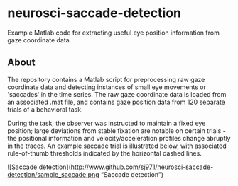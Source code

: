 # neurosci-saccade-detection
Example Matlab code for extracting useful eye position information from gaze 
coordinate data.

## About
The repository contains a Matlab script for preprocessing raw gaze coordinate 
data and detecting instances of small eye movements or 'saccades' in the time
series. The raw gaze coordinate data is loaded from an associated .mat file,
and contains gaze position data from 120 separate trials of a behavioral task.

During the task, the observer was instructed to maintain a fixed eye position; 
large deviations from stable fixation are notable on certain trials - the
positional information and velocity/acceleration profiles change abruptly in 
the traces. An example saccade trial is illustrated below, with associated 
rule-of-thumb thresholds indicated by the horizontal dashed lines.

![Saccade detection](http://www.github.com/sj971/neurosci-saccade-detection/sample_saccade.png “Saccade detection”)
